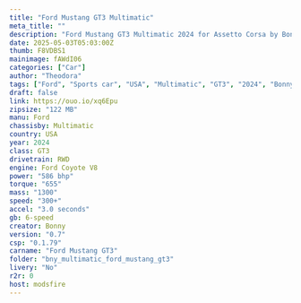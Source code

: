 ```yaml
---
title: "Ford Mustang GT3 Multimatic"
meta_title: ""
description: "Ford Mustang GT3 Multimatic 2024 for Assetto Corsa by Bonny"
date: 2025-05-03T05:03:00Z
thumb: F8VDBS1
mainimage: fAWdI06
categories: ["Car"]
author: "Theodora"
tags: ["Ford", "Sports car", "USA", "Multimatic", "GT3", "2024", "Bonny"]
draft: false
link: https://ouo.io/xq6Epu
zipsize: "122 MB"
manu: Ford
chassisby: Multimatic
country: USA
year: 2024
class: GT3
drivetrain: RWD
engine: Ford Coyote V8
power: "586 bhp"
torque: "655"
mass: "1300"
speed: "300+"
accel: "3.0 seconds"
gb: 6-speed
creator: Bonny
version: "0.7"
csp: "0.1.79"
carname: "Ford Mustang GT3"
folder: "bny_multimatic_ford_mustang_gt3"
livery: "No"
r2r: 0
host: modsfire
---
```

